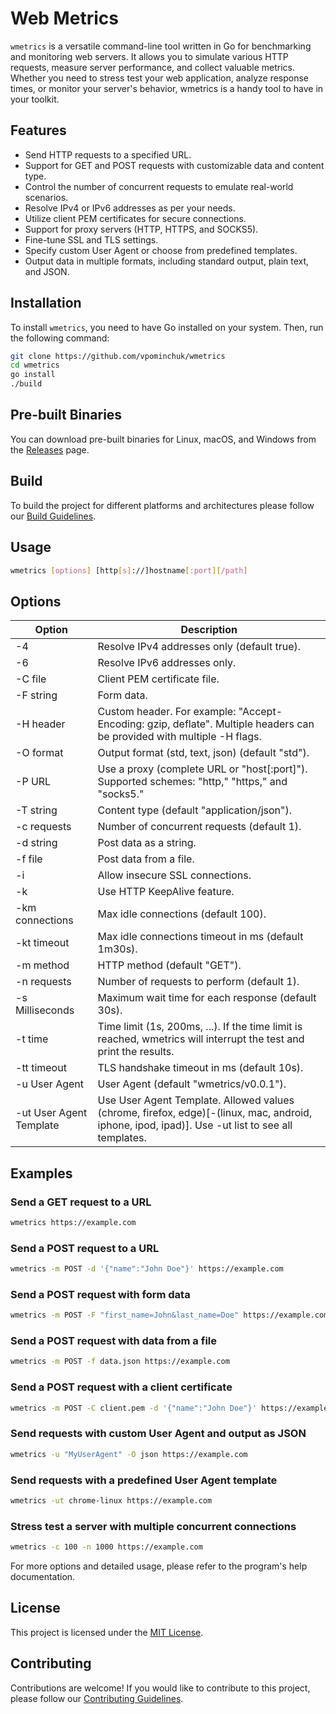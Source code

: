 # Web Metrics

`wmetrics` is a versatile command-line tool written in Go for benchmarking and monitoring web servers. It allows you to simulate various HTTP requests, measure server performance, and collect valuable metrics. Whether you need to stress test your web application, analyze response times, or monitor your server's behavior, wmetrics is a handy tool to have in your toolkit.

## Features

- Send HTTP requests to a specified URL.
- Support for GET and POST requests with customizable data and content type.
- Control the number of concurrent requests to emulate real-world scenarios.
- Resolve IPv4 or IPv6 addresses as per your needs.
- Utilize client PEM certificates for secure connections.
- Support for proxy servers (HTTP, HTTPS, and SOCKS5).
- Fine-tune SSL and TLS settings.
- Specify custom User Agent or choose from predefined templates.
- Output data in multiple formats, including standard output, plain text, and JSON.

## Installation

To install `wmetrics`, you need to have Go installed on your system. Then, run the following command:

```bash
git clone https://github.com/vpominchuk/wmetrics
cd wmetrics
go install
./build
```

## Pre-built Binaries
You can download pre-built binaries for Linux, macOS, and Windows from the [Releases](https://github.com/vpominchuk/wmetrics/releases) page.


## Build
To build the project for different platforms and architectures please follow our [Build Guidelines](docs/BUILD.md).

## Usage
```bash
wmetrics [options] [http[s]://]hostname[:port][/path]
```

## Options
| Option | Description                                                                                                                                     |
|--------|-------------------------------------------------------------------------------------------------------------------------------------------------|
| -4     | Resolve IPv4 addresses only (default true).                                                                                                     |
| -6     | Resolve IPv6 addresses only.                                                                                                                    |
| -C file | Client PEM certificate file.                                                                                                                    |
| -F string | Form data.                                                                                                                                      |
| -H header | Custom header. For example: "Accept-Encoding: gzip, deflate". Multiple headers can be provided with multiple -H flags.                          |
| -O format | Output format (std, text, json) (default "std").                                                                                                |
| -P URL | Use a proxy (complete URL or "host[:port]"). Supported schemes: "http," "https," and "socks5."                                                  |
| -T string | Content type (default "application/json").                                                                                                      |
| -c requests | Number of concurrent requests (default 1).                                                                                                      |
| -d string | Post data as a string.                                                                                                                          |
| -f file | Post data from a file.                                                                                                                          |
| -i | Allow insecure SSL connections.                                                                                                                 |
| -k | Use HTTP KeepAlive feature.                                                                                                                     |
| -km connections | Max idle connections (default 100).                                                                                                             |
| -kt timeout | Max idle connections timeout in ms (default 1m30s).                                                                                             |
| -m method | HTTP method (default "GET").                                                                                                                    |
| -n requests | Number of requests to perform (default 1).                                                                                                      |
| -s Milliseconds | Maximum wait time for each response (default 30s).                                                                                              |
| -t time | Time limit (1s, 200ms, ...). If the time limit is reached, wmetrics will interrupt the test and print the results.                              |
| -tt timeout | TLS handshake timeout in ms (default 10s).                                                                                                      |
| -u User Agent | User Agent (default "wmetrics/v0.0.1").                                                                                                         |
| -ut User Agent Template | Use User Agent Template. Allowed values (chrome, firefox, edge)[-(linux, mac, android, iphone, ipod, ipad)]. Use -ut list to see all templates. |


## Examples

### Send a GET request to a URL
```bash
wmetrics https://example.com
```

### Send a POST request to a URL
```bash
wmetrics -m POST -d '{"name":"John Doe"}' https://example.com
```

### Send a POST request with form data
```bash
wmetrics -m POST -F "first_name=John&last_name=Doe" https://example.com
```

### Send a POST request with data from a file
```bash
wmetrics -m POST -f data.json https://example.com
```

### Send a POST request with a client certificate
```bash
wmetrics -m POST -C client.pem -d '{"name":"John Doe"}' https://example.com
```

### Send requests with custom User Agent and output as JSON
```bash
wmetrics -u "MyUserAgent" -O json https://example.com
```

### Send requests with a predefined User Agent template
```bash
wmetrics -ut chrome-linux https://example.com
```

### Stress test a server with multiple concurrent connections
```bash
wmetrics -c 100 -n 1000 https://example.com
```

For more options and detailed usage, please refer to the program's help documentation.

## License
This project is licensed under the [MIT License](MIT-LICENSE.txt).

## Contributing
Contributions are welcome! If you would like to contribute to this project, please follow our [Contributing Guidelines](docs/CONTRIBUTING.md).